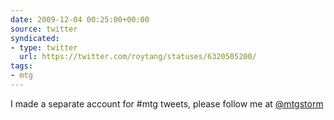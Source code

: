 ```yaml
---
date: 2009-12-04 00:25:00+00:00
source: twitter
syndicated:
- type: twitter
  url: https://twitter.com/roytang/statuses/6320505200/
tags:
- mtg
---
```


I made a separate account for #mtg tweets, please follow me at [@mtgstorm](https://twitter.com/mtgstorm/)
